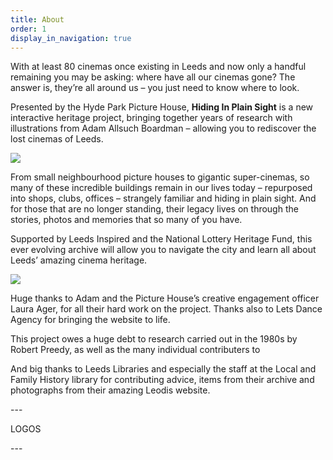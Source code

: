 ```yaml
---
title: About
order: 1
display_in_navigation: true
---
```

With at least 80 cinemas once existing in Leeds and now only a handful remaining you may be asking: where have all our cinemas gone? The answer is, they’re all around us – you just need to know where to look.

Presented by the Hyde Park Picture House, **Hiding In Plain Sight** is a new interactive heritage project, bringing together years of research with illustrations from Adam Allsuch Boardman – allowing you to rediscover the lost cinemas of Leeds.

![](https://res.cloudinary.com/hpph/image/upload/v1597279423/hidinginplainsight/Alexandra_about_.4_copy.jpg)

From small neighbourhood picture houses to gigantic super-cinemas, so many of these incredible buildings remain in our lives today – repurposed into shops, clubs, offices – strangely familiar and hiding in plain sight. And for those that are no longer standing, their legacy lives on through the stories, photos and memories that so many of you have.

Supported by Leeds Inspired and the National Lottery Heritage Fund, this ever evolving archive will allow you to navigate the city and learn all about Leeds’ amazing cinema heritage.

![](https://res.cloudinary.com/hpph/image/upload/v1597279241/hidinginplainsight/Abbey_about_.4.jpg)

Huge thanks to Adam and the Picture House’s creative engagement officer Laura Ager, for all their hard work on the project. Thanks also to Lets Dance Agency for bringing the website to life. 

This project owes a huge debt to research carried out in the 1980s by Robert Preedy, as well as the many individual contributers to  

And big thanks to Leeds Libraries and especially the staff at the Local and Family History library for contributing advice, items from their archive and photographs from their amazing Leodis website.

\---

LOGOS

\---